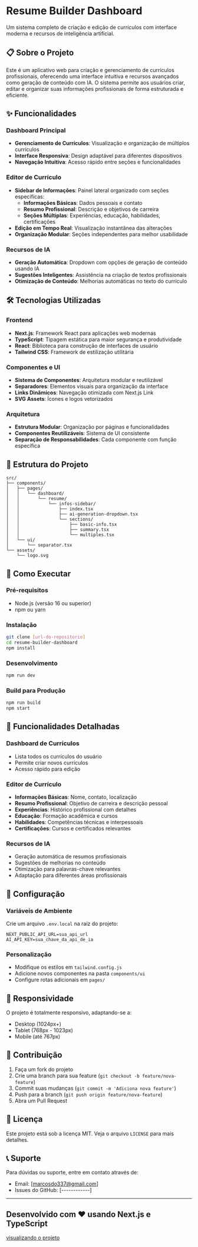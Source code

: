 # Resume Builder Dashboard

Um sistema completo de criação e edição de currículos com interface moderna e recursos de inteligência artificial.

## 📋 Sobre o Projeto

Este é um aplicativo web para criação e gerenciamento de currículos profissionais, oferecendo uma interface intuitiva e recursos avançados como geração de conteúdo com IA. O sistema permite aos usuários criar, editar e organizar suas informações profissionais de forma estruturada e eficiente.

## ✨ Funcionalidades

### Dashboard Principal
- **Gerenciamento de Currículos**: Visualização e organização de múltiplos currículos
- **Interface Responsiva**: Design adaptável para diferentes dispositivos
- **Navegação Intuitiva**: Acesso rápido entre seções e funcionalidades

### Editor de Currículo
- **Sidebar de Informações**: Painel lateral organizado com seções específicas:
  - **Informações Básicas**: Dados pessoais e contato
  - **Resumo Profissional**: Descrição e objetivos de carreira
  - **Seções Múltiplas**: Experiências, educação, habilidades, certificações
- **Edição em Tempo Real**: Visualização instantânea das alterações
- **Organização Modular**: Seções independentes para melhor usabilidade

### Recursos de IA
- **Geração Automática**: Dropdown com opções de geração de conteúdo usando IA
- **Sugestões Inteligentes**: Assistência na criação de textos profissionais
- **Otimização de Conteúdo**: Melhorias automáticas no texto do currículo

## 🛠️ Tecnologias Utilizadas

### Frontend
- **Next.js**: Framework React para aplicações web modernas
- **TypeScript**: Tipagem estática para maior segurança e produtividade
- **React**: Biblioteca para construção de interfaces de usuário
- **Tailwind CSS**: Framework de estilização utilitária

### Componentes e UI
- **Sistema de Componentes**: Arquitetura modular e reutilizável
- **Separadores**: Elementos visuais para organização da interface
- **Links Dinâmicos**: Navegação otimizada com Next.js Link
- **SVG Assets**: Ícones e logos vetorizados

### Arquitetura
- **Estrutura Modular**: Organização por páginas e funcionalidades
- **Componentes Reutilizáveis**: Sistema de UI consistente
- **Separação de Responsabilidades**: Cada componente com função específica

## 📁 Estrutura do Projeto

```
src/
├── components/
│   ├── pages/
│   │   └── dashboard/
│   │       └── resume/
│   │           └── infos-sidebar/
│   │               ├── index.tsx
│   │               ├── ai-generation-dropdown.tsx
│   │               └── sections/
│   │                   ├── basic-info.tsx
│   │                   ├── summary.tsx
│   │                   └── multiples.tsx
│   └── ui/
│       └── separator.tsx
└── assets/
    └── logo.svg
```

## 🚀 Como Executar

### Pré-requisitos
- Node.js (versão 16 ou superior)
- npm ou yarn

### Instalação
```bash
git clone [url-do-repositorio]
cd resume-builder-dashboard
npm install
```

### Desenvolvimento
```bash
npm run dev
```

### Build para Produção
```bash
npm run build
npm start
```

## 🎯 Funcionalidades Detalhadas

### Dashboard de Currículos
- Lista todos os currículos do usuário
- Permite criar novos currículos
- Acesso rápido para edição

### Editor de Currículo
- **Informações Básicas**: Nome, contato, localização
- **Resumo Profissional**: Objetivo de carreira e descrição pessoal
- **Experiências**: Histórico profissional com detalhes
- **Educação**: Formação acadêmica e cursos
- **Habilidades**: Competências técnicas e interpessoais
- **Certificações**: Cursos e certificados relevantes

### Recursos de IA
- Geração automática de resumos profissionais
- Sugestões de melhorias no conteúdo
- Otimização para palavras-chave relevantes
- Adaptação para diferentes áreas profissionais

## 🔧 Configuração

### Variáveis de Ambiente
Crie um arquivo `.env.local` na raiz do projeto:
```env
NEXT_PUBLIC_API_URL=sua_api_url
AI_API_KEY=sua_chave_da_api_de_ia
```

### Personalização
- Modifique os estilos em `tailwind.config.js`
- Adicione novos componentes na pasta `components/ui`
- Configure rotas adicionais em `pages/`

## 📱 Responsividade

O projeto é totalmente responsivo, adaptando-se a:
- Desktop (1024px+)
- Tablet (768px - 1023px)
- Mobile (até 767px)

## 🤝 Contribuição

1. Faça um fork do projeto
2. Crie uma branch para sua feature (`git checkout -b feature/nova-feature`)
3. Commit suas mudanças (`git commit -m 'Adiciona nova feature'`)
4. Push para a branch (`git push origin feature/nova-feature`)
5. Abra um Pull Request

## 📄 Licença

Este projeto está sob a licença MIT. Veja o arquivo `LICENSE` para mais detalhes.

## 📞 Suporte

Para dúvidas ou suporte, entre em contato através de:
- Email: [marcosdo337@gmail.com]
- Issues do GitHub: [------------]

---

Desenvolvido com ❤️ usando Next.js e TypeScript
---
[visualizando o projeto](/gifcurriculo/curriculo.gif)
